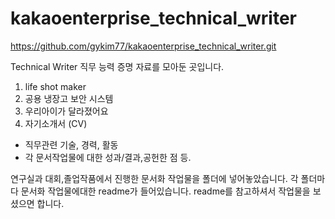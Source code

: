 # kakaoenterprise_technical_writer
https://github.com/gykim77/kakaoenterprise_technical_writer.git 

Technical Writer 직무 능력 증명 자료를 모아둔 곳입니다.

1. life shot maker
2. 공용 냉장고 보안 시스템
3. 우리아이가 달라졌어요
4. 자기소개서 (CV)
  * 직무관련 기술, 경력, 활동
  * 각 문서작업물에 대한 성과/결과,공헌한 점 등.

연구실과 대회,졸업작품에서 진행한 문서화 작업물을 폴더에 넣어놓았습니다.
각 폴더마다 문서화 작업물에대한 readme가 들어있습니다.
readme를 참고하셔서 작업물을 보셨으면 합니다.
